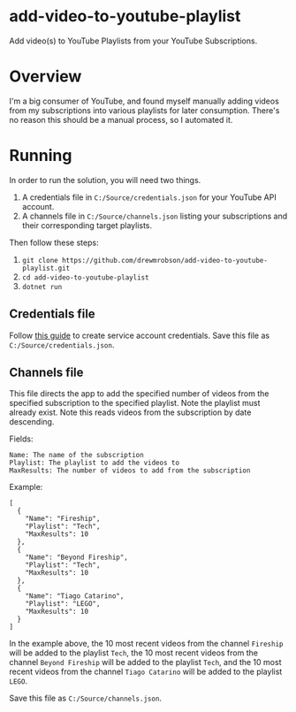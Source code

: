 # add-video-to-youtube-playlist
Add video(s) to YouTube Playlists from your YouTube Subscriptions.

# Overview

I'm a big consumer of YouTube, and found myself manually adding videos from my subscriptions into various playlists for later consumption. There's no reason this should be a manual process, so I automated it.

# Running

In order to run the solution, you will need two things.

1. A credentials file in `C:/Source/credentials.json` for your YouTube API account.
2. A channels file in `C:/Source/channels.json` listing your subscriptions and their corresponding target playlists.

Then follow these steps:

1. `git clone https://github.com/drewmrobson/add-video-to-youtube-playlist.git`
2. `cd add-video-to-youtube-playlist`
3. `dotnet run`

## Credentials file

Follow [this guide](https://developers.google.com/workspace/guides/create-credentials#service-account) to create service account credentials. Save this file as `C:/Source/credentials.json`.

## Channels file 

This file directs the app to add the specified number of videos from the specified subscription to the specified playlist. Note the playlist must already exist. Note this reads videos from the subscription by date descending.

Fields:
```
Name: The name of the subscription
Playlist: The playlist to add the videos to
MaxResults: The number of videos to add from the subscription
```

Example:
```
[
  {
    "Name": "Fireship",
    "Playlist": "Tech",
    "MaxResults": 10
  },
  {
    "Name": "Beyond Fireship",
    "Playlist": "Tech",
    "MaxResults": 10
  },
  {
    "Name": "Tiago Catarino",
    "Playlist": "LEGO",
    "MaxResults": 10
  }
]
```
In the example above, the 10 most recent videos from the channel `Fireship` will be added to the playlist `Tech`, the 10 most recent videos from the channel `Beyond Fireship` will be added to the playlist `Tech`, and the 10 most recent videos from the channel `Tiago Catarino` will be added to the playlist `LEGO`. 

Save this file as `C:/Source/channels.json`.
